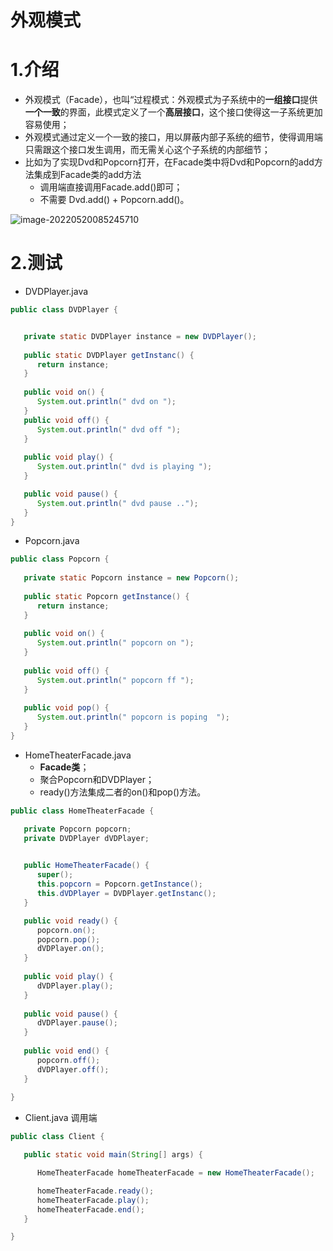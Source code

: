 # 外观模式

# 1.介绍

- 外观模式（Facade），也叫“过程模式：外观模式为子系统中的**一组接口**提供**一个一致**的界面，此模式定义了一个**高层接口**，这个接口使得这一子系统更加容易使用；
- 外观模式通过定义一个一致的接口，用以屏蔽内部子系统的细节，使得调用端只需跟这个接口发生调用，而无需关心这个子系统的内部细节；
- 比如为了实现Dvd和Popcorn打开，在Facade类中将Dvd和Popcorn的add方法集成到Facade类的add方法
  - 调用端直接调用Facade.add()即可；
  - 不需要 Dvd.add() + Popcorn.add()。

![image-20220520085245710](http://six-double-seven.oss-cn-beijing.aliyuncs.com/img/facade.png)

# 2.测试

- DVDPlayer.java

```java
public class DVDPlayer {


   private static DVDPlayer instance = new DVDPlayer();
   
   public static DVDPlayer getInstanc() {
      return instance;
   }
   
   public void on() {
      System.out.println(" dvd on ");
   }
   public void off() {
      System.out.println(" dvd off ");
   }
   
   public void play() {
      System.out.println(" dvd is playing ");
   }

   public void pause() {
      System.out.println(" dvd pause ..");
   }
}
```

- Popcorn.java

```java
public class Popcorn {
   
   private static Popcorn instance = new Popcorn();
   
   public static Popcorn getInstance() {
      return instance;
   }
   
   public void on() {
      System.out.println(" popcorn on ");
   }
   
   public void off() {
      System.out.println(" popcorn ff ");
   }
   
   public void pop() {
      System.out.println(" popcorn is poping  ");
   }
}
```

- HomeTheaterFacade.java
  - **Facade类**；
  - 聚合Popcorn和DVDPlayer；
  - ready()方法集成二者的on()和pop()方法。

```java
public class HomeTheaterFacade {

   private Popcorn popcorn;
   private DVDPlayer dVDPlayer;
   

   public HomeTheaterFacade() {
      super();
      this.popcorn = Popcorn.getInstance();
      this.dVDPlayer = DVDPlayer.getInstanc();
   }

   public void ready() {
      popcorn.on();
      popcorn.pop();
      dVDPlayer.on();
   }
   
   public void play() {
      dVDPlayer.play();
   }
   
   public void pause() {
      dVDPlayer.pause();
   }
   
   public void end() {
      popcorn.off();
      dVDPlayer.off();
   }
   
}
```

- Client.java 调用端

```java
public class Client {

   public static void main(String[] args) {

      HomeTheaterFacade homeTheaterFacade = new HomeTheaterFacade();

      homeTheaterFacade.ready();
      homeTheaterFacade.play();
      homeTheaterFacade.end();
   }

}
```